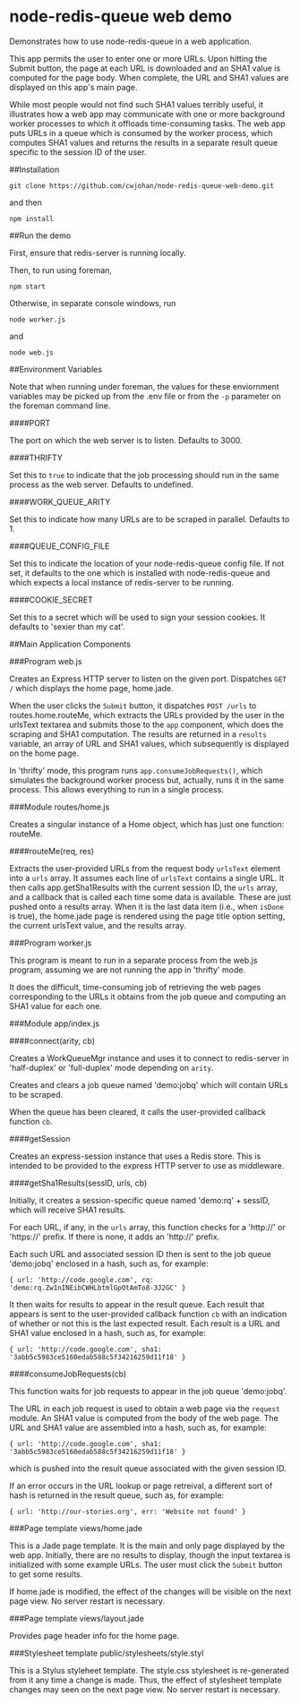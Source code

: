 node-redis-queue web demo
===============

Demonstrates how to use node-redis-queue in a web application.

This app permits the user to enter one or more URLs. Upon hitting
the Submit button, the page at each URL is downloaded and an SHA1
value is computed for the page body. When complete, the URL and
SHA1 values are displayed on this app's main page.

While most people would not find such SHA1 values terribly useful,
it illustrates how a web app may communicate with one or more
background worker processes to which it offloads time-consuming
tasks. The web app puts URLs in a queue which is consumed by
the worker process, which computes SHA1 values and returns the
results in a separate result queue specific to the session ID of the user.

##Installation

    git clone https://github.com/cwjohan/node-redis-queue-web-demo.git

and then

    npm install

##Run the demo

First, ensure that redis-server is running locally.

Then, to run using foreman,

    npm start

Otherwise, in separate console windows, run

    node worker.js

and

    node web.js

##Environment Variables

Note that when running under foreman, the values for these enviornment
variables may be picked up from the .env file or from the `-p` parameter
on the foreman command line.

####PORT

The port on which the web server is to listen. Defaults to 3000.

####THRIFTY

Set this to `true` to indicate that the job processing should run in the same process
as the web server. Defaults to undefined.

####WORK_QUEUE_ARITY

Set this to indicate how many URLs are to be scraped in parallel. Defaults to 1.

####QUEUE_CONFIG_FILE

Set this to indicate the location of your node-redis-queue config file. If not set,
it defaults to the one which is installed with node-redis-queue and which expects
a local instance of redis-server to be running.

####COOKIE_SECRET

Set this to a secret which will be used to sign your session cookies.
It defaults to 'sexier than my cat'.

##Main Application Components

###Program web.js

Creates an Express HTTP server to listen on the given port.
Dispatches `GET /` which displays the home page, home.jade.

When the user clicks the `Submit` button, it dispatches `POST /urls`
to routes.home.routeMe, which extracts the URLs provided by the
user in the urlsText textarea and submits those to the `app` component,
which does the scraping and SHA1 computation. The results are
returned in a `results` variable, an array of URL and SHA1 values,
which subsequently is displayed on the home page.

In 'thrifty' mode, this program runs `app.consumeJobRequests()`, which
simulates the background worker process but, actually, runs it in the
same process. This allows everything to run in a single process.

###Module routes/home.js

Creates a singular instance of a Home object, which has just one function: routeMe.

####routeMe(req, res)

Extracts the user-provided URLs from the request body `urlsText` element into a `urls` array.
It assumes each line of `urlsText` contains a single URL.
It then calls app.getSha1Results with the current session ID, the `urls` array, and
a callback that is called each time some data is available. These are just pushed onto
a results array.  When it is the last data item (i.e., when `isDone` is true), the
home.jade page is rendered using the page title option setting, the current urlsText
value, and the results array.

###Program worker.js

This program is meant to run in a separate process from the web.js program, assuming
we are not running the app in 'thrifty' mode.

It does the difficult, time-consuming job of retrieving the web pages corresponding to
the URLs it obtains from the job queue and computing an SHA1 value for each one.

###Module app/index.js

####connect(arity, cb)

Creates a WorkQueueMgr instance and uses it to connect to redis-server
in 'half-duplex' or 'full-duplex' mode depending on `arity`.

Creates and clears a job queue named 'demo:jobq' which will contain URLs to be scraped.

When the queue has been cleared, it calls the user-provided callback function `cb`.

####getSession

Creates an express-session instance that uses a Redis store. This is intended
to be provided to the express HTTP server to use as middleware.

####getSha1Results(sessID, urls, cb)

Initially, it creates a session-specific queue named 'demo:rq' + sessID, which
will receive SHA1 results.

For each URL, if any, in the `urls` array, this function checks for a 'http://' or 'https://'
prefix. If there is none, it adds an 'http://' prefix.

Each such URL and associated session ID then is sent to the job queue 'demo:jobq'
enclosed in a hash, such as, for example:

    { url: 'http://code.google.com', rq: 'demo:rq.Zw1nINEibCWHLbtmlGpOtAmTo8-3J2GC' }

It then waits for results to appear in the result queue. Each result that appears
is sent to the user-provided callback function `cb` with an indication of whether
or not this is the last expected result. Each result is a URL and SHA1 value enclosed
in a hash, such as, for example:

    { url: 'http://code.google.com', sha1: '3abb5c5983ce5160edab588c5f34216259d11f18' }


####consumeJobRequests(cb)

This function waits for job requests to appear in the job queue 'demo:jobq'.

The URL in each job request is used to obtain a web page via the `request` module.
An SHA1 value is computed from the body of the web page. The URL and SHA1 value
are assembled into a hash, such as, for example:

    { url: 'http://code.google.com', sha1: '3abb5c5983ce5160edab588c5f34216259d11f18' }

which is pushed into the result queue associated with the given session ID.

If an error occurs in the URL lookup or page retreival, a different sort of hash
is returned in the result queue, such as, for example:

    { url: 'http://our-stories.org', err: 'Website not found' }

###Page template views/home.jade

This is a Jade page template. It is the main and only page displayed by the web app.
Initially, there are no results to display, though the input textarea is initialized
with some example URLs. The user must click the `Submit` button to get some results.

If home.jade is modified, the effect of the changes will be visible on the next page
view. No server restart is necessary.

###Page template views/layout.jade

Provides page header info for the home page.

###Stylesheet template public/stylesheets/style.styl

This is a Stylus styleheet template. The style.css stylesheet is re-generated from it
any time a change is made. Thus, the effect of stylesheet template changes may seen
on the next page view. No server restart is necessary.
